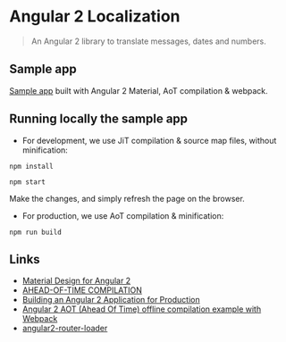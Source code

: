 # Angular 2 Localization
> An Angular 2 library to translate messages, dates and numbers.

## Sample app
[Sample app](http://robisim74.github.io/angular2localization) built with Angular 2 Material, AoT compilation & webpack.

## Running locally the sample app
- For development, we use JiT compilation & source map files, without minification:
```Shell
npm install

npm start
```
Make the changes, and simply refresh the page on the browser.

- For production, we use AoT compilation & minification:
```Shell
npm run build
```

## Links
- [Material Design for Angular 2](https://github.com/angular/material2)
- [AHEAD-OF-TIME COMPILATION](https://angular.io/docs/ts/latest/cookbook/aot-compiler.html)
- [Building an Angular 2 Application for Production](http://blog.mgechev.com/2016/06/26/tree-shaking-angular2-production-build-rollup-javascript/)
- [Angular 2 AOT (Ahead Of Time) offline compilation example with Webpack](https://github.com/blacksonic/angular2-aot-webpack)
- [angular2-router-loader](https://github.com/brandonroberts/angular2-router-loader)

